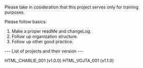 Please take in cosideration that this project serves only for training purposes.

Please follow basics:
  1. Make a proper readMe and changeLog.
  2. Follow up organization structure.
  3. Follow up other good practice.

--- List of projects and their version ---

HTML_CHARLIE_001 (v1.0.0)
HTML_VOJTA_001 (v1.1.0)
